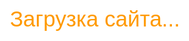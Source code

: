 
<!DOCTYPE html>
<html lang="ru">
<head>
  <meta charset="UTF-8">
  <title>СПК «Хорошово-1» — Главная</title>
  <meta name="viewport" content="width=device-width, initial-scale=1.0">
  <meta name="description" content="Официальный сайт СПК «Хорошово-1». Вся актуальная информация о кооперативе, правлении, документах, платежах и жизни сообщества.">
  <meta name="keywords" content="СПК, Хорошово-1, кооператив, председатель, правление, ревизионная комиссия, документы, взносы, форум, чат, карта, новости">
  <link rel="stylesheet" href="css/style.css">
  <link rel="icon" type="image/png" href="favicon.png">
  <style>
    :root {
      --main-color: #ff9900;
      --accent-color: #0077b6;
      --bg-gradient: linear-gradient(120deg, #e0f7fa 0%, #fffde4 100%);
      --header-bg: rgba(255,255,255,0.85);
      --nav-hover: #ffe0b2;
      --shadow: 0 2px 16px rgba(0,0,0,0.08);
    }
    html, body {
      margin: 0; padding: 0; min-height: 100vh;
      font-family: 'Segoe UI', 'Arial', sans-serif;
      background: var(--bg-gradient);
      color: #222;
      box-sizing: border-box;
    }
    header {
      background: var(--header-bg);
      box-shadow: var(--shadow);
      position: sticky; top: 0; z-index: 100;
      padding: 1rem 0 0.5rem 0;
      text-align: center;
    }
    .logo {
      max-width: 100px;
      border-radius: 50%;
      margin-bottom: 0.5rem;
      box-shadow: 0 2px 10px rgba(0,0,0,0.06);
    }
    .slogan {
      font-size: 1.2rem;
      color: var(--accent-color);
      margin: 0.2em 0 1em 0;
      font-style: italic;
    }
    nav {
      display: flex;
      justify-content: center;
      margin-bottom: 0.5rem;
    }
    nav ul {
      display: flex;
      flex-wrap: wrap;
      list-style: none;
      padding: 0; margin: 0;
      gap: 0.5rem;
    }
    nav li {
      margin: 0;
    }
    nav a {
      display: block;
      padding: 0.6em 1.1em;
      border-radius: 30px;
      color: #222;
      text-decoration: none;
      font-weight: 600;
      transition: background 0.20s, color 0.20s, box-shadow 0.2s;
      box-shadow: 0 1px 4px rgba(255,153,0,0.06);
    }
    nav a:hover, nav a:focus {
      background: var(--main-color);
      color: #fff;
      box-shadow: 0 2px 12px #ffb84d55;
    }
    main {
      max-width: 1100px;
      margin: 2rem auto 1rem auto;
      background: #fff;
      border-radius: 22px;
      box-shadow: var(--shadow);
      padding: 2rem;
    }
    h2 {
      color: var(--main-color);
      margin-top: 0;
    }
    .intro {
      text-align: center;
      margin-bottom: 2rem;
    }
    .highlight {
      background: #fffae6;
      border-left: 4px solid var(--main-color);
      padding: 1em;
      margin-bottom: 1.5rem;
      border-radius: 10px;
      font-size: 1.1em;
      color: #555;
    }
    .map {
      margin-bottom: 2rem;
    }
    .question-block {
      background: #f8f8ff;
      border-radius: 12px;
      padding: 1.2rem;
      box-shadow: 0 1px 8px #0077b61a;
      margin-bottom: 2rem;
    }
    .question-block form {
      display: flex;
      flex-direction: column;
      gap: 0.6em;
    }
    .question-block input, .question-block textarea {
      border: 1px solid #bbb;
      border-radius: 5px;
      padding: 0.7em;
      font-size: 1em;
      background: #fff;
    }
    .question-block button {
      background: var(--main-color);
      color: #fff;
      border: none;
      border-radius: 30px;
      padding: 0.6em 1.5em;
      font-size: 1em;
      font-weight: 600;
      cursor: pointer;
      box-shadow: 0 2px 8px #ffb84d33;
      transition: background 0.2s;
    }
    .question-block button:hover {
      background: var(--accent-color);
    }
    .captcha {
      display: flex;
      align-items: center;
      gap: 1em;
    }
    .audio-controls { display: flex;
      justify-content: center;
      margin: 1.5em 0 0.5em 0;
    }
    .audio-controls button {
      padding: 0.7em 1.3em;
      font-size: 1em;
      border: none;
      border-radius: 30px;
      background: var(--main-color);
      color: #fff;
      font-weight: 600;
      cursor: pointer;
      box-shadow: 0 1px 6px #ffb84d55;
      transition: background 0.2s;
    }
    .audio-controls button:hover {
      background: var(--accent-color);
    }
    @media (max-width: 800px) {
      main { padding: 1em; }
      nav ul { gap: 0.3rem; }
      .logo { max-width: 70px; }
    }
    @media (max-width: 600px) {
      nav ul { flex-direction: column; gap: 0.07rem; }
      main { padding: 4vw 2vw; }
    }
    footer {
      text-align: center;
      margin: 2.5em 0 1em 0;
      color: #888;
      font-size: 0.95em;
    }
    footer a {
      margin-left: 1.5em;
      color: var(--accent-color);
      text-decoration: none;
      font-weight: 500;
    }
    .loading {
      position: fixed;
      top: 0; left: 0;
      width: 100vw; height: 100vh;
      background: #fff;
      display: flex; align-items: center; justify-content: center;
      font-size: 2.5em;
      color: var(--main-color);
      z-index: 9999;
      animation: fadeOut 2s 2s forwards;
    }
    @keyframes fadeOut {
      to { opacity: 0; visibility: hidden; }
    }
  </style>
</head>
<body>
<div class="loading" aria-hidden="true">Загрузка сайта...</div>
<header>
  <img src="logo.png" alt="Логотип СПК" class="logo">
  <h1>СПК «Хорошово-1»</h1>
  <p class="slogan">Гармония природы и комфорта</p>
  <nav aria-label="Главная навигация">
    <ul>
      <li><a href="index.html">Главная</a></li>
      <li><a href="pages/predsedatel.html">Председатель</a></li>
      <li><a href="pages/pravlenie.html">Правление</a></li>
      <li><a href="pages/revizion.html">Ревизионная комиссия</a></li>
      <li><a href="pages/vznosy.html">Взносы и платежи</a></li>
      <li><a href="pages/zadolzhennosti.html">Задолженности</a></li>
      <li><a href="pages/documents.html">Документы</a></li>
      <li><a href="gallery.html">Фотогалерея</a></li>
      <li><a href="pages/news.html">Новости</a></li>
      <li><a href="forum.html">Форум</a></li>
      <li><a href="chat.html">Чат</a></li>
      <li><a href="pages/faq.html">Задать вопрос</a></li>
      <li><a href="contact.html">Контакты</a></li>
      <li><a href="voting.html">Голосование</a></li>
      <li><a href="admin.html">Вход в кабинет</a></li>
      <li><a href="https://t.me/SPK_Khoroshovo_1" target="_blank">Telegram чат</a></li>
      <li><a href="https://t.me/SPK_Khoroshovo_Bot" target="_blank">Telegram-бот</a></li>
    </ul>
  </nav>
</header>
<main>
  <section class="intro">
    <h2>Добро пожаловать в СПК «Хорошово-1»!</h2>
    <div class="highlight">
      <strong>Вместе мы создаём комфортную, безопасную и гармоничную среду для жизни и отдыха!</strong>
      <br>
      Последние новости, документы, сервисы для садоводов, интерактивная карта, форум, чат и многое другое — всё на одном сайте.
    </div>
  </section>

  <section class="map">
    <h2>Интерактивная карта участков</h2>
    <iframe src="map.html" width="100%" height="450" frameborder="0" style="border-radius: 12px; box-shadow: 0 1px 8px #0077b61a;"></iframe>
  </section>

  <section class="question-block">
    <h2>Задать вопрос Правлению</h2>
    <form id="questionForm" action="send_question.php" method="POST" autocomplete="off">
      <input type="text" name="name" placeholder="Ваше имя" required>
      <input type="email" name="email" placeholder="Ваш Email" required>
      <textarea name="message" placeholder="Ваш вопрос" rows="4" required></textarea>
      <div class="captcha">
        <img src="captcha.php" alt="Капча">
        <input type="text" name="captcha" placeholder="Введите код" required>
      </div>
      <button type="submit">Отправить</button>
    </form>
  </section> <div class="audio-controls">
    <button id="audio-toggle" aria-pressed="false">Включить звуки природы</button>
  </div>
  <audio id="nature-audio" loop>
    <source src="nature-sounds.mp3" type="audio/mpeg">
    <source src="nature-sounds.ogg" type="audio/ogg">
    Ваш браузер не поддерживает аудио.
  </audio>
</main>

<footer>
  &copy; 2025 СПК «Хорошово-1». Все права защищены.
  <a href="rss.xml">RSS</a>
</footer>
<script>
  // Fade out loader
  document.addEventListener('DOMContentLoaded', function() {
      setTimeout(() => {
          document.querySelector('.loading').style.display = 'none';
      }, 3500);
  });

  // Аудио-контроль
  const audio = document.getElementById('nature-audio');
  const btn = document.getElementById('audio-toggle');
  let playing = false;
  btn.addEventListener('click', function () {
    if (!playing) {
      audio.play();
      btn.textContent = "Остановить звуки природы";
      playing = true;
    } else {
      audio.pause();
      btn.textContent = "Включить звуки природы";
      playing = false;
    }
    btn.setAttribute('aria-pressed', playing ? 'true' : 'false');
  });
</script>
</body>
</html> 
<!DOCTYPE html>
<html lang="ru">
<head>
  <meta charset="UTF-8">
  <title>СПК «Хорошово-1» — Главная</title>
  <meta name="viewport" content="width=device-width, initial-scale=1.0">
  <meta name="description" content="Официальный сайт СПК «Хорошово-1». Вся актуальная информация о кооперативе, правлении, документах, платежах и жизни сообщества.">
  <meta name="keywords" content="СПК, Хорошово-1, кооператив, председатель, правление, ревизионная комиссия, документы, взносы, форум, чат, карта, новости">
  <link rel="stylesheet" href="css/style.css">
  <link rel="icon" type="image/png" href="favicon.png">
  <style>
    /* ... ВСЕ ваши стили (из примера выше) ... */
  </style>
</head>
<body>
<div class="loading" aria-hidden="true">Загрузка сайта...</div>
<header>
  <img src="logo.png" alt="Логотип СПК" class="logo">
  <h1>СПК «Хорошово-1»</h1>
  <p class="slogan">Гармония природы и комфорта</p>
  <nav aria-label="Главная навигация">
    <ul>
      <li><a href="index.html">Главная</a></li>
      <li><a href="pages/predsedatel.html">Председатель</a></li>
      <li><a href="pages/pravlenie.html">Правление</a></li>
      <li><a href="pages/revizion.html">Ревизионная комиссия</a></li>
      <li><a href="pages/vznosy.html">Взносы и платежи</a></li>
      <li><a href="pages/zadolzhennosti.html">Задолженности</a></li>
      <li><a href="pages/documents.html">Документы</a></li>
      <li><a href="gallery.html">Фотогалерея</a></li>
      <li><a href="pages/news.html">Новости</a></li>
      <li><a href="forum.html">Форум</a></li>
      <li><a href="chat.html">Чат</a></li>
      <li><a href="pages/faq.html">Задать вопрос</a></li>
      <li><a href="contact.html">Контакты</a></li>
      <li><a href="voting.html">Голосование</a></li>
      <li><a href="admin.html">Вход в кабинет</a></li>
      <li><a href="https://t.me/SPK_Khoroshovo_1" target="_blank">Telegram чат</a></li>
      <li><a href="https://t.me/SPK_Khoroshovo_Bot" target="_blank">Telegram-бот</a></li>
    </ul>
  </nav>
</header>
<main>
  <section class="intro">
    <h2>Добро пожаловать в СПК «Хорошово-1»!</h2>
    <div class="highlight">
      <strong>Вместе мы создаём комфортную, безопасную и гармоничную среду для жизни и отдыха!</strong><br>
      Последние новости, документы, сервисы для садоводов, интерактивная карта, форум, чат и многое другое — всё на одном сайте.
    </div>
  </section>

  <section>
    <h2>Новости</h2>
    <div id="news-container"><em>Загрузка новостей...</em></div>
  </section>

  <section class="map">
    <h2>Интерактивная карта участков</h2>
    <iframe src="map.html" width="100%" height="450" frameborder="0" style="border-radius: 12px; box-shadow: 0 1px 8px #0077b61a;"></iframe>
  </section>

  <section>
    <h2>Документы</h2>
    <div id="docs-container"><em>Загрузка документов...</em></div>
  </section>

  <section class="question-block">
    <h2>Задать вопрос Правлению</h2>
    <form id="questionForm" action="send_question.php" method="POST" autocomplete="off">
      <input type="text" name="name" placeholder="Ваше имя" required>
      <input type="email" name="email" placeholder="Ваш Email" required>
      <textarea name="message" placeholder="Ваш вопрос" rows="4" required></textarea>
      <div class="captcha">
        <img src="captcha.php" alt="Капча">
        <input type="text" name="captcha" placeholder="Введите код" required>
      </div>
      <button type="submit">Отправить</button>
    </form>
  </section>

  <div class="audio-controls">
    <button id="audio-toggle" aria-pressed="false">Включить звуки природы</button>
  </div>
  <audio id="nature-audio" loop>
    <source src="nature-sounds.mp3" type="audio/mpeg">
    <source src="nature-sounds.ogg" type="audio/ogg">
    Ваш браузер не поддерживает аудио.
  </audio>
</main>

<footer>
  &copy; 2025 СПК «Хорошово-1». Все права защищены.
  <a href="rss.xml">RSS</a>
</footer>
<script>
  // Fade out loader
  document.addEventListener('DOMContentLoaded', function() {
      setTimeout(() => {
          document.querySelector('.loading').style.display = 'none';
      }, 3500);
  }); // Аудио-контроль
  const audio = document.getElementById('nature-audio');
  const btn = document.getElementById('audio-toggle');
  let playing = false;
  btn.addEventListener('click', function () {
    if (!playing) {
      audio.play();
      btn.textContent = "Остановить звуки природы";
      playing = true;
    } else {
      audio.pause();
      btn.textContent = "Включить звуки природы";
      playing = false;
    }
    btn.setAttribute('aria-pressed', playing ? 'true' : 'false');
  });

  // Динамическая загрузка новостей
  fetch('/api/news')
    .then(res => res.json())
    .then(data => {
      const container = document.getElementById('news-container');
      container.innerHTML = '';
      if (!data.length) {
        container.innerHTML = '<p>Новостей пока нет.</p>';
      } else {
        data.reverse().forEach(item => {
          const div = document.createElement('div');
          div.style.marginBottom = '20px';
          div.innerHTML = <h3>${item.title}</h3>
                           <small>${new Date(item.date).toLocaleString()}</small>
                           <p>${item.content}</p>;
          container.appendChild(div);
        });
      }
    })
    .catch(err => {
      document.getElementById('news-container').innerText = 'Ошибка загрузки новостей.';
    });

  // Динамическая загрузка документов
  fetch('/api/docs')
    .then(res => res.json())
    .then(data => {
      const container = document.getElementById('docs-container');
      container.innerHTML = '';
      if (!data.length) {
        container.innerHTML = '<p>Документов пока нет.</p>';
      } else {
        const ul = document.createElement('ul');
        data.forEach(doc => {
          const li = document.createElement('li');
          li.innerHTML = <a href="/docs/${doc.filename}" target="_blank">${doc.title}</a>;
          ul.appendChild(li);
        });
        container.appendChild(ul);
      }
    })
    .catch(err => {
      document.getElementById('docs-container').innerText = 'Ошибка загрузки документов.';
    });
</script>
</body>
</html> const express = require('express');
const session = require('express-session');
const bodyParser = require('body-parser');
const fs = require('fs');
const path = require('path');

const app = express();
const PORT = 3000;
app.use(express.static('public'));
app.use(bodyParser.urlencoded({ extended: true }));
app.use(bodyParser.json());

app.use(session({
  secret: 'secret-key',
  resave: false,
  saveUninitialized: true,
  cookie: { secure: false }
}));

const USERNAME = 'admin';
const PASSWORD = '1234';

function isAuthenticated(req, res, next) {
  if (req.session && req.session.user === USERNAME) return next();
  else res.redirect('/login.html');
}

// Авторизация
app.post('/login', (req, res) => {
  const { username, password } = req.body;
  if (username === USERNAME && password === PASSWORD) {
    req.session.user = username;
    res.redirect('/admin.html');
  } else {
    res.send('Неверный логин или пароль');
  }
});

// Защита admin.html
app.get('/admin.html', isAuthenticated, (req, res) => {
  res.sendFile(path.join(__dirname, 'public', 'admin.html'));
});

// API для новостей (для клиента)
app.get('/api/news', (req, res) => {
  const newsPath = path.join(__dirname, 'public', 'news.json');
  if (!fs.existsSync(newsPath)) fs.writeFileSync(newsPath, '[]');
  const news = JSON.parse(fs.readFileSync(newsPath, 'utf-8'));
  res.json(news);
});
// API для документов
app.get('/api/docs', (req, res) => {
  const docsPath = path.join(__dirname, 'public', 'docs.json');
  if (!fs.existsSync(docsPath)) fs.writeFileSync(docsPath, '[]');
  const docs = JSON.parse(fs.readFileSync(docsPath, 'utf8'));
  res.json(docs);
});
// Добавление новости (только из админки)
app.post('/api/admin/news', isAuthenticated, (req, res) => {
  const { title, content } = req.body;
  const newsPath = path.join(__dirname, 'public', 'news.json');
  if (!fs.existsSync(newsPath)) fs.writeFileSync(newsPath, '[]');
  const news = JSON.parse(fs.readFileSync(newsPath, 'utf-8'));
  news.push({ title, content, date: new Date().toISOString() });
  fs.writeFileSync(newsPath, JSON.stringify(news, null, 2));
  res.json({ status: 'success' });
});
app.listen(PORT, () => {
  console.log(Сервер запущен на http://localhost:${PORT});
}); <!DOCTYPE html>
<html lang="ru">
<head>
  <meta charset="UTF-8">
  <title>Админ-панель</title>
  <script>
    function submitNews() {
      const title = document.getElementById('title').value;
      const content = document.getElementById('content').value;
      fetch('/api/admin/news', {
        method: 'POST',
        headers: { 'Content-Type': 'application/json' },
        body: JSON.stringify({ title, content })
      }).then(res => res.json())
        .then(data => alert('Новость добавлена!'))
        .catch(err => alert('Ошибка: ' + err));
    }
  </script>
</head>
<body>
  <h1>Админ-панель</h1>
  <input type="text" id="title" placeholder="Заголовок новости"><br>
  <textarea id="content" placeholder="Текст новости"></textarea><br>
  <button onclick="submitNews()">Добавить новость</button>
</body>
</html> <!DOCTYPE html>
<html lang="ru">
<head>
  <meta charset="UTF-8">
  <title>Вход в админку</title>
</head>
<body>
  <h2>Авторизация</h2>
  <form action="/login" method="POST">
    <label>Логин: <input type="text" name="username"></label><br>
    <label>Пароль: <input type="password" name="password"></label><br>
    <button type="submit">Войти</button>
  </form>
</body>
</html> [ [] 
  {"filename": "ustav.pdf", "title": "Устав"},
  {"filename": "protokol1.pdf", "title": "Протокол №1"}
] /public
 ├── gallery/
 │    ├── photo1.jpg
 │    ├── photo2.jpg
 ├── gallery.html <!DOCTYPE html>
<html lang="ru">
<head>
  <meta charset="UTF-8">
  <title>Фотогалерея СПК «Хорошово-1»</title>
  <style>
    body {
      font-family: sans-serif;
      padding: 20px;
    }
    h1 {
      margin-bottom: 20px;
    }
    .gallery {
      display: grid;
      grid-template-columns: repeat(auto-fill, minmax(200px, 1fr));
      gap: 15px;
    }
    .gallery img {
      width: 100%;
      height: auto;
      border-radius: 10px;
      box-shadow: 0 2px 8px rgba(0,0,0,0.2);
      transition: transform 0.2s;
    }
    .gallery img:hover {
      transform: scale(1.03);
    }
  </style>
</head>
<body>
  <h1>Фотогалерея СПК «Хорошово-1»</h1>
  <div class="gallery" id="gallery-container">Загрузка...</div>

  <script>
    fetch('/api/gallery')
      .then(res => res.json())
      .then(images => {
        const container = document.getElementById('gallery-container');
        container.innerHTML = '';
        if (images.length === 0) {
          container.innerHTML = '<p>Фотографий пока нет.</p>';
        } else {
          images.forEach(img => {
            const image = document.createElement('img');
            image.src = '/gallery/' + img;
            container.appendChild(image);
          });
        }
      })
      .catch(err => {
        console.error(err);
        document.getElementById('gallery-container').innerText = 'Ошибка загрузки фотографий.';
      });
  </script>
</body>
</html> app.get('/api/gallery', (req, res) => {
  const dirPath = path.join(__dirname, 'public', 'gallery');
  fs.readdir(dirPath, (err, files) => {
    if (err) {
      console.error(err);
      return res.json([]);
    }
    // Фильтрация только изображений
    const images = files.filter(f => /\.(jpg|jpeg|png|gif)$/i.test(f));
    res.json(images);
  });
}); <!DOCTYPE html>
<html lang="ru">
<head>
  <meta charset="UTF-8">
  <title>Обратная связь — СПК «Хорошово-1»</title>
  <style>
    body { font-family: sans-serif; padding: 20px; }
    h1 { margin-bottom: 20px; }
    form { max-width: 500px; }
    input, textarea {
      width: 100%;
      margin-bottom: 10px;
      padding: 10px;
      border-radius: 5px;
      border: 1px solid #ccc;
    }
    button {
      padding: 10px 20px;
      background: #0077cc;
      color: white;
      border: none;
      border-radius: 5px;
      cursor: pointer;
    }
    .success { color: green; margin-top: 10px; }
    .error { color: red; margin-top: 10px; }
  </style>
</head>
<body>
  <h1>Связаться с нами</h1>
  <form id="contact-form">
    <input type="text" name="name" placeholder="Ваше имя" required>
    <input type="email" name="email" placeholder="Ваш Email" required>
    <textarea name="message" placeholder="Ваше сообщение" rows="6" required></textarea>
    <button type="submit">Отправить</button>
    <div id="status"></div>
  </form>

  <script>
    document.getElementById('contact-form').addEventListener('submit', async (e) => {
      e.preventDefault();
      const form = e.target;
      const data = {
        name: form.name.value,
        email: form.email.value,
        message: form.message.value
      };
      const res = await fetch('/api/contact', {
        method: 'POST',
        headers: { 'Content-Type': 'application/json' },
        body: JSON.stringify(data)
      });
      const result = await res.json();
      const statusDiv = document.getElementById('status');
      if (res.ok) {
        statusDiv.className = 'success';
        statusDiv.textContent = 'Сообщение отправлено. Спасибо!';
        form.reset();
      } else {
        statusDiv.className = 'error';
        statusDiv.textContent = result.error || 'Ошибка при отправке.';
      }
    });
  </script>
</body>
</html> npm install nodemailer const nodemailer = require('nodemailer');

app.post('/api/contact', express.json(), async (req, res) => {
  const { name, email, message } = req.body;
  if (!name || !email || !message) {
    return res.status(400).json({ error: 'Все поля обязательны' });
  }

  try {
    const transporter = nodemailer.createTransport({
      service: 'gmail',
      auth: {
        user: 'your_email@gmail.com',
        pass: 'your_app_password'
      }
    });

    await transporter.sendMail({
      from: `"Сайт СПК" <your_email@gmail.com>`,
      to: 'recipient_email@gmail.com',
      subject: `Новое сообщение от ${name}`,
      text: `Email: ${email}\n\nСообщение:\n${message}`
    });

    res.json({ success: true });
  } catch (error) {
    console.error('Ошибка при отправке:', error);
    res.status(500).json({ error: 'Ошибка при отправке письма' });
  }
}); 
